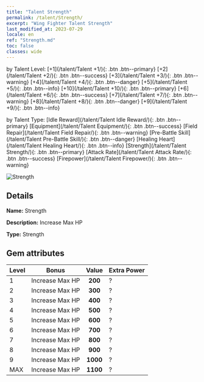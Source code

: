 ```yaml
---
title: "Talent Strength"
permalink: /talent/Strength/
excerpt: "Wing Fighter Talent Strength"
last_modified_at: 2023-07-29
locale: en
ref: "Strength.md"
toc: false
classes: wide
---
```




  by Talent Level:  [+1](/talent/Talent +1/){: .btn .btn--primary}   [+2](/talent/Talent +2/){: .btn .btn--success}   [+3](/talent/Talent +3/){: .btn .btn--warning}   [+4](/talent/Talent +4/){: .btn .btn--danger}   [+5](/talent/Talent +5/){: .btn .btn--info}   [+10](/talent/Talent +10/){: .btn .btn--primary}   [+6](/talent/Talent +6/){: .btn .btn--success}   [+7](/talent/Talent +7/){: .btn .btn--warning}   [+8](/talent/Talent +8/){: .btn .btn--danger}   [+9](/talent/Talent +9/){: .btn .btn--info} 

  by Talent Type:  [Idle Reward](/talent/Talent Idle Reward/){: .btn .btn--primary}   [Equipment](/talent/Talent Equipment/){: .btn .btn--success}   [Field Repair](/talent/Talent Field Repair/){: .btn .btn--warning}   [Pre-Battle Skill](/talent/Talent Pre-Battle Skill/){: .btn .btn--danger}   [Healing Heart](/talent/Talent Healing Heart/){: .btn .btn--info}   [Strength](/talent/Talent Strength/){: .btn .btn--primary}   [Attack Rate](/talent/Talent Attack Rate/){: .btn .btn--success}   [Firepower](/talent/Talent Firepower/){: .btn .btn--warning} 

 ![Strength](/images/talent/Talent_1.png)

## Details

 **Name:** Strength 

 **Description:** Increase Max HP 

 **Type:** Strength 

## Gem attributes

  |  Level |     Bonus     |   Value   | Extra Power |
  |:-------|:-------------:|:---------:|:---------|
  | 1  | Increase Max HP  | **200**  | ? |
  | 2  | Increase Max HP  | **300**  | ? |
  | 3  | Increase Max HP  | **400**  | ? |
  | 4  | Increase Max HP  | **500**  | ? |
  | 5  | Increase Max HP  | **600**  | ? |
  | 6  | Increase Max HP  | **700**  | ? |
  | 7  | Increase Max HP  | **800**  | ? |
  | 8  | Increase Max HP  | **900**  | ? |
  | 9  | Increase Max HP  | **1000**  | ? |
  | MAX  | Increase Max HP  | **1100**  | ? |


